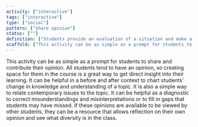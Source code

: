 ```yaml
---
activity: ["interactive"]
tags: ["interactive"]
type: ["social"]
pattern: ["share opinion"]
status: [""]
definition: ["Students provide an evaluation of a situation and make a judgement drawing on their knowledge."]
scaffold: ["This activity can be as simple as a prompt for students to share and contribute their opinion. All students tend to have an opinion, so creating space for them in the course is a great way to get direct insight into their learning. It can be helpful in a before and after context to chart students' change in knowledge and understanding of a topic. It is also a simple way to relate contemporary issues to the topic. It can be helpful as a diagnostic to correct misunderstandings and misinterpretations or to fill in gaps that students may have missed. If these opinions are available to be viewed by other students, they can be a resource that allows reflection on their own opinion and see what diversity is in the class."]
---
```


This activity can be as simple as a prompt for students to share and contribute their opinion. All students tend to have an opinion, so creating space for them in the course is a great way to get direct insight into their learning. It can be helpful in a before and after context to chart students' change in knowledge and understanding of a topic. It is also a simple way to relate contemporary issues to the topic. It can be helpful as a diagnostic to correct misunderstandings and misinterpretations or to fill in gaps that students may have missed. If these opinions are available to be viewed by other students, they can be a resource that allows reflection on their own opinion and see what diversity is in the class.
